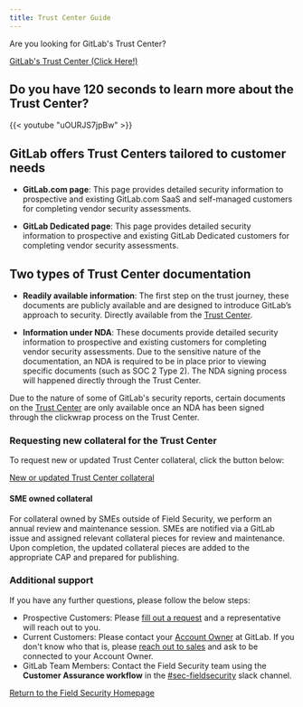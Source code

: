 ```yaml
---
title: Trust Center Guide
---
```


Are you looking for GitLab's Trust Center?

<div class="d-grid gap-2 my-4">
<a href="https://trust.gitlab.com" class="btn bg-primary text-white btn-lg">GitLab's Trust Center (Click Here!)</a>
</div>

## Do you have 120 seconds to learn more about the Trust Center?

{{< youtube "uOURJS7jpBw" >}}

## GitLab offers Trust Centers tailored to customer needs

- **GitLab.com page**:
This page provides detailed security information to prospective and existing GitLab.com SaaS and self-managed customers for completing vendor security assessments.

- **GitLab Dedicated page**:
This page provides detailed security information to prospective and existing GitLab Dedicated customers for completing vendor security assessments.

## Two types of Trust Center documentation

- **Readily available information**: The first step on the trust journey, these documents are publicly available and are designed to introduce GitLab’s approach to security. Directly available from the [Trust Center](https://trust.gitlab.com).

- **Information under NDA**: These documents provide detailed security information to prospective and existing customers for completing vendor security assessments. Due to the sensitive nature of the documentation, an NDA is required to be in place prior to viewing specific documents (such as SOC 2 Type 2). The NDA signing process will happened directly through the Trust Center.

Due to the nature of some of GitLab's security reports, certain documents on the [Trust Center](https://trust.gitlab.com) are only available once an NDA has been signed through the clickwrap process on the Trust Center.

### Requesting new collateral for the Trust Center

To request new or updated Trust Center collateral, click the button below:

<div class="d-grid gap-2 my-4">
<a href="https://gitlab.com/gitlab-com/gl-security/security-assurance/field-security-team/field-security/-/issues/new?issuable_template=cap_collateral_request" class="btn bg-primary text-white btn-lg">New or updated Trust Center collateral</a>
</div>

#### SME owned collateral

For collateral owned by SMEs outside of Field Security, we perform an annual review and maintenance session. SMEs are notified via a GitLab issue and assigned relevant collateral pieces for review and maintenance. Upon completion, the updated collateral pieces are added to the appropriate CAP and prepared for publishing.

### Additional support

If you have any further questions, please follow the below steps:

- Prospective Customers: Please [fill out a request](https://about.gitlab.com/sales/) and a representative will reach out to you.
- Current Customers: Please contact your [Account Owner](https://about.gitlab.com/handbook/sales/#initial-account-owner---based-on-segment) at GitLab. If you don't know who that is, please [reach out to sales](https://about.gitlab.com/sales/) and ask to be connected to your Account Owner.
- GitLab Team Members: Contact the Field Security team using the **Customer Assurance workflow** in the [#sec-fieldsecurity](https://gitlab.slack.com/archives/CV5A53V70) slack channel.

<div class="d-grid gap-2 my-4">
<a href="https://about.gitlab.com/handbook/security/security-assurance/field-security/" class="btn bg-primary text-white btn-lg">Return to the Field Security Homepage</a>
</div>
